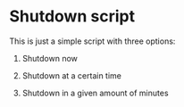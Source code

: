 # Shutdown script

This is just a simple script with three options:

1. Shutdown now

2. Shutdown at a certain time

3. Shutdown in a given amount of minutes
